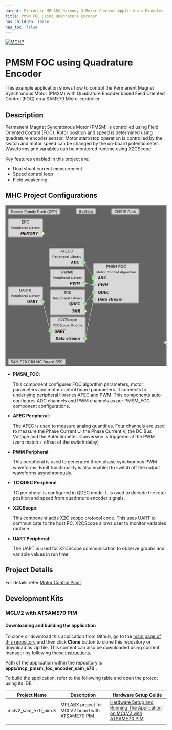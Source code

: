 ```yaml
---
parent: Microchip MPLAB® Harmony 3 Motor Control Application Examples for SAM E7x/S7x/V7x family
title: PMSM FOC using Quadrature Encoder
has_children: false
has_toc: false
---
```


[![MCHP](https://www.microchip.com/ResourcePackages/Microchip/assets/dist/images/logo.png)](https://www.microchip.com)

# PMSM FOC using Quadrature Encoder

This example application shows how to control the Permanent Magnet Synchronous Motor (PMSM) with Quadrature Encoder based Field Oriented Control (FOC) on a SAME70 Micro-controller. 

## Description

Permanent Magnet Synchronous Motor (PMSM) is controlled using Field Oriented Control (FOC). Rotor position and speed is determined using quadrature encoder sensor. Motor start/stop operation is controlled by the switch and motor speed can be changed by the on-board potentiometer. Waveforms and variables can be monitored runtime using X2CScope. 

Key features enabled in this project are:

- Dual shunt current measurement
- Speed control loop
- Field weakening


## MHC Project Configurations

![MHC Project Graph](images/project_graph.jpg)


- **PMSM_FOC**: 

    This component configures FOC algorithm parameters, motor parameters and motor control board parameters. It connects to underlying peripheral libraries AFEC and PWM. This components auto configures ADC channels and PWM channels as per PMSM_FOC component configurations. 
- **AFEC Peripheral**: 

    The AFEC is used to measure analog quantities. Four channels are used to measure the Phase Current U, the Phase Current V, the DC Bus Voltage and the Potentiometer. Conversion is triggered at the PWM (zero match + offset of the switch delay) 
- **PWM Peripheral**: 

    This peripheral is used to generated three phase synchronous PWM waveforms. Fault functionality is also enabled to switch off the output waveforms asynchronously.
- **TC QDEC Peripheral**:

    TC peripheral is configured in QDEC mode. It is used to decode the rotor position and speed from quadrature encoder signals. 
- **X2CScope**: 

    This component adds X2C scope protocol code. This uses UART to communicate to the host PC. X2CScope allows user to monitor variables runtime.
- **UART Peripheral**: 

    The UART is used for X2CScope communication to observe graphs and variable values in run time 

## Project Details
For details refer [Motor Control Plant](../../../motor_control/algorithms/pmsm_foc/mc_plant_docs/introduction.md)

## Development Kits

### MCLV2 with ATSAME70 PIM
#### Downloading and building the application

To clone or download this application from Github, go to the [main page of this repository](https://github.com/Microchip-MPLAB-Harmony/mc_apps_sam_e7x_s7x_v7x) and then click **Clone** button to clone this repository or download as zip file.
This content can also be downloaded using content manager by following these [instructions](https://microchip-mplab-harmony.github.io/contentmanager/).

Path of the application within the repository is **apps/mcp_pmsm_foc_encoder_sam_e70** .

To build the application, refer to the following table and open the project using its IDE.

| Project Name      | Description                                    | Hardware Setup Guide |
| ----------------- | ---------------------------------------------- | --------------------- |
| mclv2_sam_e70_pim.X | MPLABX project for MCLV2 board with ATSAME70 PIM | [Hardware Setup and Running The Application on MCLV2 with ATSAME70 PIM](../docs/mclv2_atsame70_pim_encoder.md)|
|||

